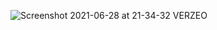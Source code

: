 ![Screenshot 2021-06-28 at 21-34-32 VERZEO](https://user-images.githubusercontent.com/79373620/123623069-ab5a9b00-d82a-11eb-8e57-90ad460bf57f.png)
